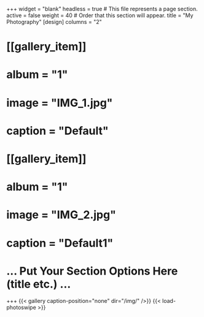 +++
widget = "blank"
headless = true  # This file represents a page section.
active = false
weight = 40  # Order that this section will appear.
title = "My Photography"
[design]
	columns = "2"
# [[gallery_item]]
# 	album = "1"
# 	image = "IMG_1.jpg"
# 	caption = "Default"
# [[gallery_item]]
# 	album = "1"
# 	image = "IMG_2.jpg"
# 	caption = "Default1"
# ... Put Your Section Options Here (title etc.) ...


+++
{{< gallery caption-position="none" dir="/img/" />}} {{< load-photoswipe >}}